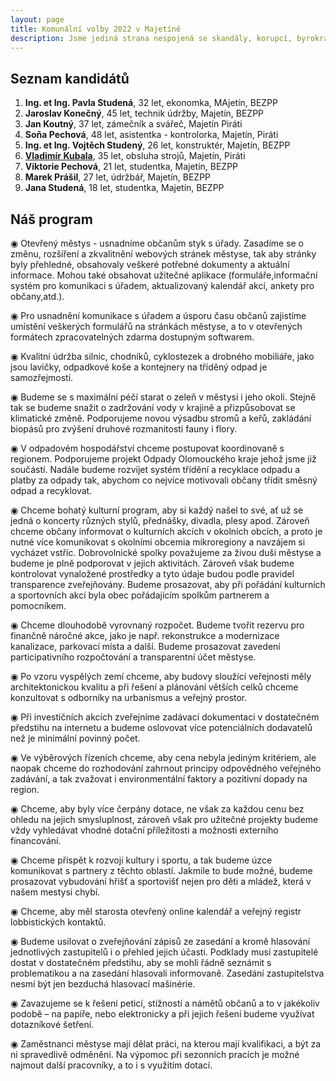 ```yaml
---
layout: page
title: Komunální volby 2022 v Majetíně
description: Jsme jediná strana nespojená se skandály, korupcí, byrokracií. Jsme tu osm let. Hájíme svobodu, přinášíme čerstvé nápady a nebojíme se říkat, co si myslíme. Politici slibují modré z nebe, světlé zítřky a další prázdná hesla. Piráti nabízí jasné a konkrétní cíle – černé na bílém. Pusťte nás na ně!
---
```

## Seznam kandidátů

1. **Ing. et Ing. Pavla Studená**, 32 let, ekonomka, MAjetín, BEZPP
2. **Jaroslav Konečný**, 45 let, technik údržby, Majetín, BEZPP
3. **Jan Koutný**, 37 let, zámečník a svářeč, Majetín Piráti
4. **Soňa Pechová**, 48 let,  asistentka - kontrolorka, Majetín, Piráti
5. **Ing. et Ing. Vojtěch Studený**, 26 let, konstruktér, Majetín, BEZPP
6. [**Vladimír Kubala**](/lide/vladimir-kubala), 35 let, obsluha strojů, Majetín, Piráti
7. **Viktorie Pechová**, 21 let, studentka, Majetín, BEZPP
8. **Marek Prášil**, 27 let, údržbář, Majetín, BEZPP
9. **Jana Studená**, 18 let, studentka, Majetín, BEZPP


## **Náš program**
◉ Otevřený městys - usnadníme občanům styk s úřady. Zasadíme se o změnu, rozšíření a zkvalitnění webových stránek městyse, tak aby stránky byly přehledné, obsahovaly veškeré potřebné dokumenty a aktuální informace. Mohou také obsahovat užitečné aplikace (formuláře,informační systém pro komunikaci s úřadem, aktualizovaný kalendář akcí, ankety pro občany,atd.).

◉ Pro usnadnění komunikace s úřadem a úsporu času občanů zajistíme umístění veškerých formulářů na stránkách městyse, a to v otevřených formátech zpracovatelných zdarma dostupným softwarem.

◉ Kvalitní údržba silnic, chodníků, cyklostezek a drobného mobiliáře, jako jsou lavičky, odpadkové koše a kontejnery na tříděný odpad je samozřejmostí.

◉ Budeme se s maximální péčí starat o zeleň v městysi i jeho okolí. Stejně tak se budeme snažit o zadržování vody v krajině a přizpůsobovat se klimatické změně. Podporujeme novou výsadbu stromů a keřů, zakládání biopásů pro zvýšení druhové rozmanitosti fauny i flory.

◉ V odpadovém hospodářství chceme postupovat koordinovaně s regionem. Podporujeme projekt Odpady Olomouckého kraje jehož jsme již součástí. Nadále budeme rozvíjet systém třídění a recyklace odpadu a platby za odpady tak, abychom co nejvíce motivovali občany třídit směsný odpad a recyklovat.

◉ Chceme bohatý kulturní program, aby si každý našel to své, ať už se jedná o koncerty různých stylů, přednášky, divadla, plesy apod. 
Zároveň chceme občany informovat o kulturních akcích v okolních obcích, a proto je nutné více komunikovat s okolními obcemia mikroregiony a navzájem si vycházet vstříc. Dobrovolnické spolky považujeme za živou duši městyse a budeme je plně podporovat v jejich aktivitách. Zároveň však budeme kontrolovat vynaložené prostředky a tyto údaje budou podle pravidel transparence zveřejňovány. Budeme prosazovat, aby při pořádání kulturních a sportovních akcí byla obec pořádajícím spolkům partnerem a pomocníkem.

◉ Chceme dlouhodobě vyrovnaný rozpočet. Budeme tvořit rezervu pro finančně náročné akce, jako je např. rekonstrukce a modernizace kanalizace, parkovací místa a další. Budeme prosazovat zavedení participativního rozpočtování a transparentní účet městyse.

◉ Po vzoru vyspělých zemí chceme, aby budovy sloužící veřejnosti měly architektonickou kvalitu a při řešení a plánování větších celků chceme konzultovat s odborníky na urbanismus a veřejný prostor.

◉ Při investičních akcích zveřejníme zadávací dokumentaci v dostatečném předstihu na internetu a budeme oslovovat více potenciálních dodavatelů než je minimální povinný počet.

◉ Ve výběrových řízeních chceme, aby cena nebyla jediným kritériem, ale naopak chceme do rozhodování zahrnout principy odpovědného veřejného zadávání, a tak zvažovat i environmentální faktory a pozitivní dopady na region.

◉ Chceme, aby byly více čerpány dotace, ne však za každou cenu bez ohledu na jejich smysluplnost, zároveň však pro užitečné projekty budeme vždy vyhledávat vhodné dotační příležitosti a možnosti externího financování.

◉ Chceme přispět k rozvoji kultury i sportu, a tak budeme úzce komunikovat s partnery z těchto oblastí. Jakmile to bude možné, budeme prosazovat vybudování hřišť a sportovišť nejen pro děti a mládež, která v našem mestysi chybí.


◉ Chceme, aby měl starosta otevřený online kalendář a veřejný registr lobbistických kontaktů.

◉ Budeme usilovat o zveřejňování zápisů ze zasedání a kromě hlasování jednotlivých zastupitelů i o přehled jejich účasti. Podklady musí zastupitelé dostat v dostatečném předstihu, aby se mohli řádně seznámit s problematikou a na zasedání hlasovali informovaně. Zasedání zastupitelstva nesmí být jen bezduchá hlasovací mašinérie.

◉ Zavazujeme se k řešení peticí, stížností a námětů občanů a to v jakékoliv podobě – na papíře, nebo elektronicky a při jejich řešení budeme využívat dotazníkové šetření.

◉ Zaměstnanci městyse mají dělat práci, na kterou mají kvalifikaci, a být za ni spravedlivě odměněni. Na výpomoc při sezonních pracích je možné najmout další pracovníky, a to i s využitím dotací.
